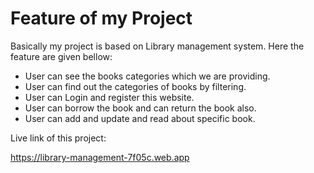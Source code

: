 # Feature of my  Project

Basically my project is based on Library management system. Here the feature are given bellow:

- User can see the books categories which we are providing.
- User can find out the categories of books by filtering.
- User can Login and register this website.
- User can borrow the book and can return the book also.
- User can add and update and read about specific book.

Live link of this project:

https://library-management-7f05c.web.app
